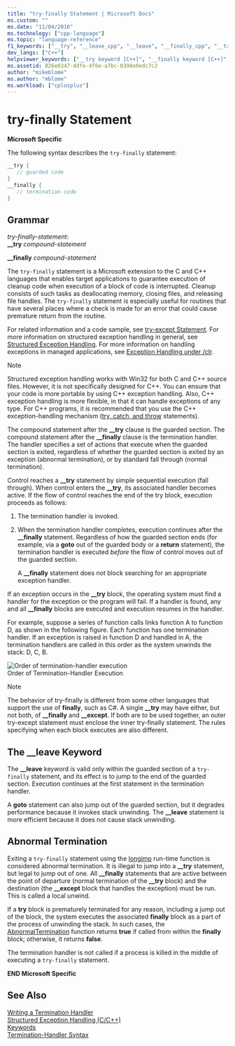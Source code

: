 ```yaml
---
title: "try-finally Statement | Microsoft Docs"
ms.custom: ""
ms.date: "11/04/2016"
ms.technology: ["cpp-language"]
ms.topic: "language-reference"
f1_keywords: ["__try", "__leave_cpp", "__leave", "__finally_cpp", "__try_cpp", "__finally"]
dev_langs: ["C++"]
helpviewer_keywords: ["__try keyword [C++]", "__finally keyword [C++]", "__leave keyword [C++]", "try-catch keyword [C++], try-finally keyword", "try-finally keyword [C++]", "__finally keyword [C++], try-finally statement syntax", "__leave keyword [C++], try-finally statement", "structured exception handling [C++], try-finally"]
ms.assetid: 826e0347-ddfe-4f6e-a7bc-0398e0edc7c2
author: "mikeblome"
ms.author: "mblome"
ms.workload: ["cplusplus"]
---
```

# try-finally Statement
**Microsoft Specific**  
  
 The following syntax describes the `try-finally` statement:  
  
```cpp 
__try {  
   // guarded code  
}  
__finally {  
   // termination code  
}  
```  
  
## Grammar  
 *try-finally-statement*:  
 **__try** *compound-statement*  
  
 **__finally** *compound-statement*  
  
 The `try-finally` statement is a Microsoft extension to the C and C++ languages that enables target applications to guarantee execution of cleanup code when execution of a block of code is interrupted. Cleanup consists of such tasks as deallocating memory, closing files, and releasing file handles. The `try-finally` statement is especially useful for routines that have several places where a check is made for an error that could cause premature return from the routine.  
  
 For related information and a code sample, see [try-except Statement](../cpp/try-except-statement.md). For more information on structured exception handling in general, see [Structured Exception Handling](../cpp/structured-exception-handling-c-cpp.md). For more information on handling exceptions in managed applications, see [Exception Handling under /clr](../windows/exception-handling-cpp-component-extensions.md).  
  
> [!NOTE]
>  Structured exception handling works with Win32 for both C and C++ source files. However, it is not specifically designed for C++. You can ensure that your code is more portable by using C++ exception handling. Also, C++ exception handling is more flexible, in that it can handle exceptions of any type. For C++ programs, it is recommended that you use the C++ exception-handling mechanism ([try, catch, and throw](../cpp/try-throw-and-catch-statements-cpp.md) statements).  
  
 The compound statement after the **__try** clause is the guarded section. The compound statement after the **__finally** clause is the termination handler. The handler specifies a set of actions that execute when the guarded section is exited, regardless of whether the guarded section is exited by an exception (abnormal termination), or by standard fall through (normal termination).  
  
 Control reaches a **__try** statement by simple sequential execution (fall through). When control enters the **__try**, its associated handler becomes active. If the flow of control reaches the end of the try block, execution proceeds as follows:  
  
1.  The termination handler is invoked.  
  
2.  When the termination handler completes, execution continues after the **__finally** statement. Regardless of how the guarded section ends (for example, via a **goto** out of the guarded body or a **return** statement), the termination handler is executed *before* the flow of control moves out of the guarded section.  
  
     A **__finally** statement does not block searching for an appropriate exception handler.  
  
 If an exception occurs in the **__try** block, the operating system must find a handler for the exception or the program will fail. If a handler is found, any and all **__finally** blocks are executed and execution resumes in the handler.  
  
 For example, suppose a series of function calls links function A to function D, as shown in the following figure. Each function has one termination handler. If an exception is raised in function D and handled in A, the termination handlers are called in this order as the system unwinds the stack: D, C, B.  
  
 ![Order of termination&#45;handler execution](../cpp/media/vc38cx1.gif "vc38CX1")  
Order of Termination-Handler Execution  
  
> [!NOTE]
>  The behavior of try-finally is different from some other languages that support the use of **finally**, such as C#.  A single **__try** may have either, but not both, of **__finally** and **__except**.  If both are to be used together, an outer try-except statement must enclose the inner try-finally statement.  The rules specifying when each block executes are also different.  
  
## The __leave Keyword  
 The **__leave** keyword is valid only within the guarded section of a `try-finally` statement, and its effect is to jump to the end of the guarded section. Execution continues at the first statement in the termination handler.  
  
 A **goto** statement can also jump out of the guarded section, but it degrades performance because it invokes stack unwinding. The **__leave** statement is more efficient because it does not cause stack unwinding.  
  
## Abnormal Termination  
 Exiting a `try-finally` statement using the [longjmp](../c-runtime-library/reference/longjmp.md) run-time function is considered abnormal termination. It is illegal to jump into a **__try** statement, but legal to jump out of one. All **__finally** statements that are active between the point of departure (normal termination of the **__try** block) and the destination (the **__except** block that handles the exception) must be run. This is called a local unwind.  
  
 If a **try** block is prematurely terminated for any reason, including a jump out of the block, the system executes the associated **finally** block as a part of the process of unwinding the stack. In such cases, the [AbnormalTermination](http://msdn.microsoft.com/library/windows/desktop/ms679265) function returns **true** if called from within the **finally** block; otherwise, it returns **false**.  
  
 The termination handler is not called if a process is killed in the middle of executing a `try-finally` statement.  
  
 **END Microsoft Specific**  
  
## See Also  
 [Writing a Termination Handler](../cpp/writing-a-termination-handler.md)   
 [Structured Exception Handling (C/C++)](../cpp/structured-exception-handling-c-cpp.md)   
 [Keywords](../cpp/keywords-cpp.md)   
 [Termination-Handler Syntax](http://msdn.microsoft.com/library/windows/desktop/ms681393)